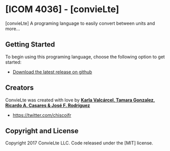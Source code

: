 # [ICOM 4036] - [convieLte]

[convieLte] A programing language to easily convert between units and more... 

## Getting Started

To begin using this programing language, choose the following option to get started:
* [Download the latest release on github](https://github.com/chiscojfr/convielte/tree/master/convieLte)

## Creators

ConvieLte was created with love by **[Karla Valcárcel, Tamara Gonzalez, Ricardo A. Casares & José F. Rodríguez](http://davidmiller.io/)**

* https://twitter.com/chiscojfr



## Copyright and License

Copyright 2017 ConvieLte LLC. Code released under the [MIT] license.
